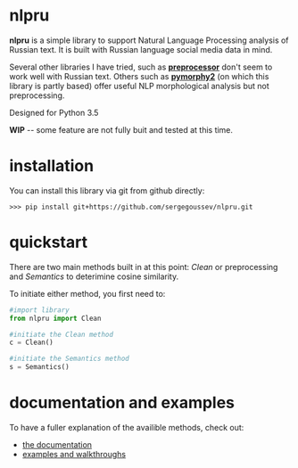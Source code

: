 # nlpru

**nlpru** is a simple library to support Natural Language Processing analysis of Russian text. It is built with Russian language social media data in mind.

Several other libraries I have tried, such as [**preprocessor**](https://github.com/s/preprocessor) don't seem to work well with Russian text. Others such as [**pymorphy2**](https://github.com/kmike/pymorphy2) (on which this library is partly based) offer useful NLP morphological analysis but not preprocessing.

Designed for Python 3.5

**WIP** -- some feature are not fully buit and tested at this time.

# installation

You can install this library via git from github directly: 

    >>> pip install git+https://github.com/sergegoussev/nlpru.git

# quickstart

There are two main methods built in at this point: *Clean* or preprocessing and *Semantics* to deterimine cosine similarity.

To initiate either method, you first need to:

```python
#import library
from nlpru import Clean

#initiate the Clean method
c = Clean()

#initiate the Semantics method
s = Semantics()
```

# documentation and examples

To have a fuller explanation of the availible methods, check out:
* [the documentation](docs/README.md)
* [examples and walkthroughs](examples/README.md)